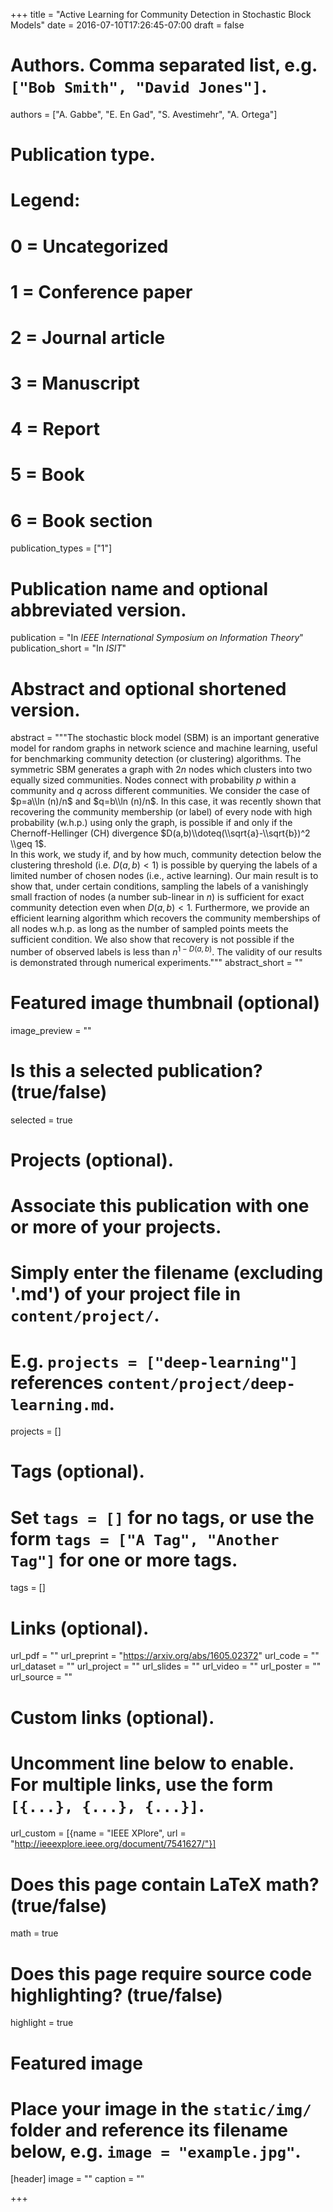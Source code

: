 +++
title = "Active Learning for Community Detection in Stochastic Block Models"
date = 2016-07-10T17:26:45-07:00
draft = false

# Authors. Comma separated list, e.g. `["Bob Smith", "David Jones"]`.
authors = ["A. Gabbe", "E. En Gad", "S. Avestimehr",  "A. Ortega"]

# Publication type.
# Legend:
# 0 = Uncategorized
# 1 = Conference paper
# 2 = Journal article
# 3 = Manuscript
# 4 = Report
# 5 = Book
# 6 = Book section
publication_types = ["1"]

# Publication name and optional abbreviated version.
publication = "In *IEEE International Symposium on Information Theory*"
publication_short = "In *ISIT*"

# Abstract and optional shortened version.
abstract = """The stochastic block model (SBM) is an important generative model for random graphs in network science and machine learning, useful for benchmarking community detection (or clustering) algorithms. The symmetric SBM generates a graph with $2n$ nodes which clusters into two equally sized communities. Nodes connect with probability $p$ within a community and $q$ across different communities. We consider the case of $p=a\\ln (n)/n$ and $q=b\\ln (n)/n$. In this case, it was recently shown that recovering the community membership (or label) of every node with high probability (w.h.p.) using only the graph, is possible if and only if the Chernoff-Hellinger (CH) divergence $D(a,b)\\doteq(\\sqrt{a}-\\sqrt{b})^2 \\geq 1$. <br>In this work, we study if, and by how much, community detection below the clustering threshold (i.e. $D(a,b)<1$) is possible by querying the labels of a limited number of chosen nodes (i.e., active learning). Our main result is to show that, under certain conditions, sampling the labels of a vanishingly small fraction of nodes (a number sub-linear in $n$) is sufficient for exact community detection even when $D(a,b)<1$. Furthermore, we provide an efficient learning algorithm which recovers the community memberships of all nodes w.h.p. as long as the number of sampled points meets the sufficient condition. We also show that recovery is not possible if the number of observed labels is less than $n^{1-D(a,b)}$. The validity of our results is demonstrated through numerical experiments."""
abstract_short = ""

# Featured image thumbnail (optional)
image_preview = ""

# Is this a selected publication? (true/false)
selected = true

# Projects (optional).
#   Associate this publication with one or more of your projects.
#   Simply enter the filename (excluding '.md') of your project file in `content/project/`.
#   E.g. `projects = ["deep-learning"]` references `content/project/deep-learning.md`.
projects = []

# Tags (optional).
#   Set `tags = []` for no tags, or use the form `tags = ["A Tag", "Another Tag"]` for one or more tags.
tags = []

# Links (optional).
url_pdf = ""
url_preprint = "https://arxiv.org/abs/1605.02372"
url_code = ""
url_dataset = ""
url_project = ""
url_slides = ""
url_video = ""
url_poster = ""
url_source = ""

# Custom links (optional).
#   Uncomment line below to enable. For multiple links, use the form `[{...}, {...}, {...}]`.
url_custom  = [{name = "IEEE XPlore", url = "http://ieeexplore.ieee.org/document/7541627/"}]

# Does this page contain LaTeX math? (true/false)
math = true

# Does this page require source code highlighting? (true/false)
highlight = true

# Featured image
# Place your image in the `static/img/` folder and reference its filename below, e.g. `image = "example.jpg"`.
[header]
image = ""
caption = ""

+++
